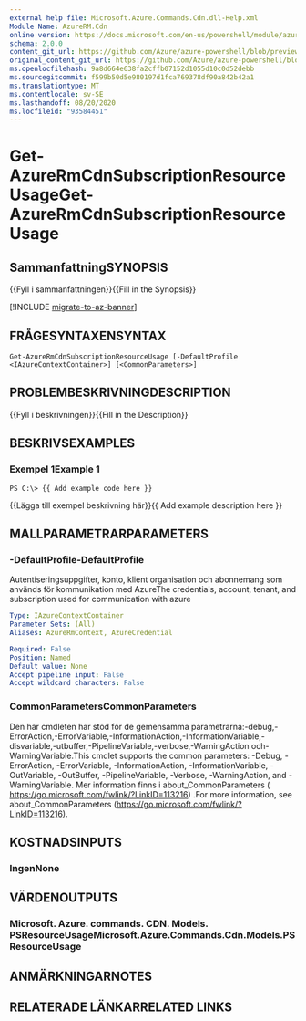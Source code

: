 ```yaml
---
external help file: Microsoft.Azure.Commands.Cdn.dll-Help.xml
Module Name: AzureRM.Cdn
online version: https://docs.microsoft.com/en-us/powershell/module/azurerm.cdn/get-azurermcdnsubscriptionresourceusage
schema: 2.0.0
content_git_url: https://github.com/Azure/azure-powershell/blob/preview/src/ResourceManager/Cdn/Commands.Cdn/help/Get-AzureRmCdnSubscriptionResourceUsage.md
original_content_git_url: https://github.com/Azure/azure-powershell/blob/preview/src/ResourceManager/Cdn/Commands.Cdn/help/Get-AzureRmCdnSubscriptionResourceUsage.md
ms.openlocfilehash: 9a8d664e638fa2cffb07152d1055d10c0d52debb
ms.sourcegitcommit: f599b50d5e980197d1fca769378df90a842b42a1
ms.translationtype: MT
ms.contentlocale: sv-SE
ms.lasthandoff: 08/20/2020
ms.locfileid: "93584451"
---
```

# <span data-ttu-id="d52bd-101">Get-AzureRmCdnSubscriptionResourceUsage</span><span class="sxs-lookup"><span data-stu-id="d52bd-101">Get-AzureRmCdnSubscriptionResourceUsage</span></span>

## <span data-ttu-id="d52bd-102">Sammanfattning</span><span class="sxs-lookup"><span data-stu-id="d52bd-102">SYNOPSIS</span></span>
<span data-ttu-id="d52bd-103">{{Fyll i sammanfattningen}}</span><span class="sxs-lookup"><span data-stu-id="d52bd-103">{{Fill in the Synopsis}}</span></span>

[!INCLUDE [migrate-to-az-banner](../../includes/migrate-to-az-banner.md)]

## <span data-ttu-id="d52bd-104">FRÅGESYNTAXEN</span><span class="sxs-lookup"><span data-stu-id="d52bd-104">SYNTAX</span></span>

```
Get-AzureRmCdnSubscriptionResourceUsage [-DefaultProfile <IAzureContextContainer>] [<CommonParameters>]
```

## <span data-ttu-id="d52bd-105">PROBLEMBESKRIVNING</span><span class="sxs-lookup"><span data-stu-id="d52bd-105">DESCRIPTION</span></span>
<span data-ttu-id="d52bd-106">{{Fyll i beskrivningen}}</span><span class="sxs-lookup"><span data-stu-id="d52bd-106">{{Fill in the Description}}</span></span>

## <span data-ttu-id="d52bd-107">BESKRIVS</span><span class="sxs-lookup"><span data-stu-id="d52bd-107">EXAMPLES</span></span>

### <span data-ttu-id="d52bd-108">Exempel 1</span><span class="sxs-lookup"><span data-stu-id="d52bd-108">Example 1</span></span>
```
PS C:\> {{ Add example code here }}
```

<span data-ttu-id="d52bd-109">{{Lägga till exempel beskrivning här}}</span><span class="sxs-lookup"><span data-stu-id="d52bd-109">{{ Add example description here }}</span></span>

## <span data-ttu-id="d52bd-110">MALLPARAMETRAR</span><span class="sxs-lookup"><span data-stu-id="d52bd-110">PARAMETERS</span></span>

### <span data-ttu-id="d52bd-111">-DefaultProfile</span><span class="sxs-lookup"><span data-stu-id="d52bd-111">-DefaultProfile</span></span>
<span data-ttu-id="d52bd-112">Autentiseringsuppgifter, konto, klient organisation och abonnemang som används för kommunikation med Azure</span><span class="sxs-lookup"><span data-stu-id="d52bd-112">The credentials, account, tenant, and subscription used for communication with azure</span></span>

```yaml
Type: IAzureContextContainer
Parameter Sets: (All)
Aliases: AzureRmContext, AzureCredential

Required: False
Position: Named
Default value: None
Accept pipeline input: False
Accept wildcard characters: False
```

### <span data-ttu-id="d52bd-113">CommonParameters</span><span class="sxs-lookup"><span data-stu-id="d52bd-113">CommonParameters</span></span>
<span data-ttu-id="d52bd-114">Den här cmdleten har stöd för de gemensamma parametrarna:-debug,-ErrorAction,-ErrorVariable,-InformationAction,-InformationVariable,-disvariable,-utbuffer,-PipelineVariable,-verbose,-WarningAction och-WarningVariable.</span><span class="sxs-lookup"><span data-stu-id="d52bd-114">This cmdlet supports the common parameters: -Debug, -ErrorAction, -ErrorVariable, -InformationAction, -InformationVariable, -OutVariable, -OutBuffer, -PipelineVariable, -Verbose, -WarningAction, and -WarningVariable.</span></span> <span data-ttu-id="d52bd-115">Mer information finns i about_CommonParameters ( https://go.microsoft.com/fwlink/?LinkID=113216) .</span><span class="sxs-lookup"><span data-stu-id="d52bd-115">For more information, see about_CommonParameters (https://go.microsoft.com/fwlink/?LinkID=113216).</span></span>

## <span data-ttu-id="d52bd-116">KOSTNADS</span><span class="sxs-lookup"><span data-stu-id="d52bd-116">INPUTS</span></span>

### <span data-ttu-id="d52bd-117">Ingen</span><span class="sxs-lookup"><span data-stu-id="d52bd-117">None</span></span>

## <span data-ttu-id="d52bd-118">VÄRDEN</span><span class="sxs-lookup"><span data-stu-id="d52bd-118">OUTPUTS</span></span>

### <span data-ttu-id="d52bd-119">Microsoft. Azure. commands. CDN. Models. PSResourceUsage</span><span class="sxs-lookup"><span data-stu-id="d52bd-119">Microsoft.Azure.Commands.Cdn.Models.PSResourceUsage</span></span>

## <span data-ttu-id="d52bd-120">ANMÄRKNINGAR</span><span class="sxs-lookup"><span data-stu-id="d52bd-120">NOTES</span></span>

## <span data-ttu-id="d52bd-121">RELATERADE LÄNKAR</span><span class="sxs-lookup"><span data-stu-id="d52bd-121">RELATED LINKS</span></span>

